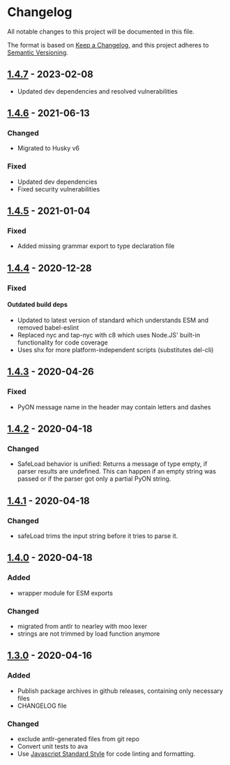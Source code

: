<!-- markdownlint-configure-file { "MD024": { "siblings_only": true }} -->
# Changelog

All notable changes to this project will be documented in this file.

The format is based on [Keep a Changelog](https://keepachangelog.com/en/1.0.0/),
and this project adheres to [Semantic Versioning](https://semver.org/spec/v2.0.0.html).

## [1.4.7] - 2023-02-08

- Updated dev dependencies and resolved vulnerabilities

## [1.4.6] - 2021-06-13

### Changed

- Migrated to Husky v6

### Fixed

- Updated dev dependencies
- Fixed security vulnerabilities

## [1.4.5] - 2021-01-04

### Fixed

- Added missing grammar export to type declaration file

## [1.4.4] - 2020-12-28

### Fixed

#### Outdated build deps

- Updated to latest version of standard which understands ESM
  and removed babel-eslint
- Replaced nyc and tap-nyc with c8
  which uses Node.JS' built-in functionality for code coverage
- Uses shx for more platform-independent  scripts (substitutes del-cli)

## [1.4.3] - 2020-04-26

### Fixed

- PyON message name in the header may contain letters and dashes

## [1.4.2] - 2020-04-18

### Changed

- SafeLoad behavior is unified:
  Returns a message of type empty, if parser results are undefined.
  This can happen if an empty string was passed
  or if the parser got only a partial PyON string.

## [1.4.1] - 2020-04-18

### Changed

- safeLoad trims the input string before it tries to parse it.

## [1.4.0] - 2020-04-18

### Added

- wrapper module for ESM exports

### Changed

- migrated from antlr to nearley with moo lexer
- strings are not trimmed by load function anymore

## [1.3.0] - 2020-04-16

### Added

- Publish package archives in github releases, containing only necessary files
- CHANGELOG file

### Changed

- exclude antlr-generated files from git repo
- Convert unit tests to ava
- Use [Javascript Standard Style](https://github.com/standard/standard)
  for code linting and formatting.

[1.4.7]: https://github.com/tamaracha/node-fah-pyon/compare/v1.4.6...v1.4.7
[1.4.6]: https://github.com/tamaracha/node-fah-pyon/compare/v1.4.5...v1.4.6
[1.4.5]: https://github.com/tamaracha/node-fah-pyon/compare/v1.4.4...v1.4.5
[1.4.4]: https://github.com/tamaracha/node-fah-pyon/compare/v1.4.3...v1.4.4
[1.4.3]: https://github.com/tamaracha/node-fah-pyon/compare/v1.4.2...v1.4.3
[1.4.2]: https://github.com/tamaracha/node-fah-pyon/compare/v1.4.1...v1.4.2
[1.4.1]: https://github.com/tamaracha/node-fah-pyon/compare/v1.4.0...v1.4.1
[1.4.0]: https://github.com/tamaracha/node-fah-pyon/compare/v1.3.0...v1.4.0
[1.3.0]: https://github.com/tamaracha/node-fah-pyon/compare/v1.2.0...v1.3.0
